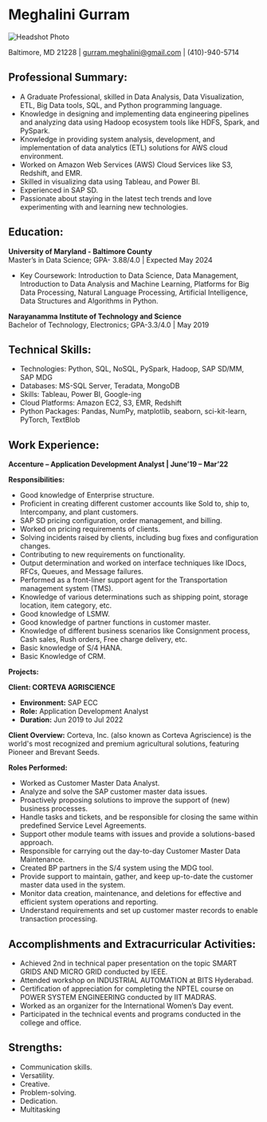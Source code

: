 # Meghalini Gurram

![Headshot Photo](UMBC-DATA606-Capstone/docs/Headshot_Photo.jpeg)

Baltimore, MD 21228 | gurram.meghalini@gmail.com | (410)-940-5714  

## Professional Summary:

- A Graduate Professional, skilled in Data Analysis, Data Visualization, ETL, Big Data tools, SQL, and Python programming language.
- Knowledge in designing and implementing data engineering pipelines and analyzing data using Hadoop ecosystem tools like HDFS, Spark, and PySpark.
- Knowledge in providing system analysis, development, and implementation of data analytics (ETL) solutions for AWS cloud environment.
- Worked on Amazon Web Services (AWS) Cloud Services like S3, Redshift, and EMR.
- Skilled in visualizing data using Tableau, and Power BI.
- Experienced in SAP SD.
- Passionate about staying in the latest tech trends and love experimenting with and learning new technologies.

## Education:

**University of Maryland - Baltimore County**  
Master’s in Data Science; GPA- 3.88/4.0 | Expected May 2024
- Key Coursework: Introduction to Data Science, Data Management, Introduction to Data Analysis and Machine Learning, Platforms for Big Data Processing, Natural Language Processing, Artificial Intelligence, Data Structures and Algorithms in Python.

**Narayanamma Institute of Technology and Science**  
Bachelor of Technology, Electronics; GPA-3.3/4.0 | May 2019

## Technical Skills:

- Technologies: Python, SQL, NoSQL, PySpark, Hadoop, SAP SD/MM, SAP MDG
- Databases: MS-SQL Server, Teradata, MongoDB
- Skills: Tableau, Power BI, Google-ing
- Cloud Platforms: Amazon EC2, S3, EMR, Redshift
- Python Packages: Pandas, NumPy, matplotlib, seaborn, sci-kit-learn, PyTorch, TextBlob

## Work Experience:

**Accenture – Application Development Analyst | June’19 – Mar’22**

**Responsibilities:**
- Good knowledge of Enterprise structure.
- Proficient in creating different customer accounts like Sold to, ship to, Intercompany, and plant customers.
- SAP SD pricing configuration, order management, and billing.
- Worked on pricing requirements of clients.
- Solving incidents raised by clients, including bug fixes and configuration changes.
- Contributing to new requirements on functionality.
- Output determination and worked on interface techniques like IDocs, RFCs, Queues, and Message failures.
- Performed as a front-liner support agent for the Transportation management system (TMS).
- Knowledge of various determinations such as shipping point, storage location, item category, etc.
- Good knowledge of LSMW.
- Good knowledge of partner functions in customer master.
- Knowledge of different business scenarios like Consignment process, Cash sales, Rush orders, Free charge delivery, etc.
- Basic knowledge of S/4 HANA.
- Basic Knowledge of CRM.

**Projects:**

**Client: CORTEVA AGRISCIENCE**
- **Environment:** SAP ECC
- **Role:** Application Development Analyst
- **Duration:** Jun 2019 to Jul 2022

**Client Overview:**
Corteva, Inc. (also known as Corteva Agriscience) is the world's most recognized and premium agricultural solutions, featuring Pioneer and Brevant Seeds.

**Roles Performed:**
- Worked as Customer Master Data Analyst.
- Analyze and solve the SAP customer master data issues.
- Proactively proposing solutions to improve the support of (new) business processes.
- Handle tasks and tickets, and be responsible for closing the same within predefined Service Level Agreements.
- Support other module teams with issues and provide a solutions-based approach.
- Responsible for carrying out the day-to-day Customer Master Data Maintenance.
- Created BP partners in the S/4 system using the MDG tool.
- Provide support to maintain, gather, and keep up-to-date the customer master data used in the system.
- Monitor data creation, maintenance, and deletions for effective and efficient system operations and reporting.
- Understand requirements and set up customer master records to enable transaction processing.
  
## Accomplishments and Extracurricular Activities:

- Achieved 2nd in technical paper presentation on the topic SMART GRIDS AND MICRO GRID conducted by IEEE.
- Attended workshop on INDUSTRIAL AUTOMATION at BITS Hyderabad.
- Certification of appreciation for completing the NPTEL course on POWER SYSTEM ENGINEERING conducted by IIT MADRAS.
- Worked as an organizer for the International Women’s Day event.
- Participated in the technical events and programs conducted in the college and office.

## Strengths:

- Communication skills.
- Versatility.
- Creative.
- Problem-solving.
- Dedication.
- Multitasking
